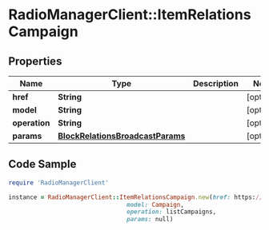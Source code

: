 # RadioManagerClient::ItemRelationsCampaign

## Properties

Name | Type | Description | Notes
------------ | ------------- | ------------- | -------------
**href** | **String** |  | [optional] 
**model** | **String** |  | [optional] 
**operation** | **String** |  | [optional] 
**params** | [**BlockRelationsBroadcastParams**](BlockRelationsBroadcastParams.md) |  | [optional] 

## Code Sample

```ruby
require 'RadioManagerClient'

instance = RadioManagerClient::ItemRelationsCampaign.new(href: https://radiomanager.pluxbox.com/api/v2/campaigns/1,
                                 model: Campaign,
                                 operation: listCampaigns,
                                 params: null)
```


